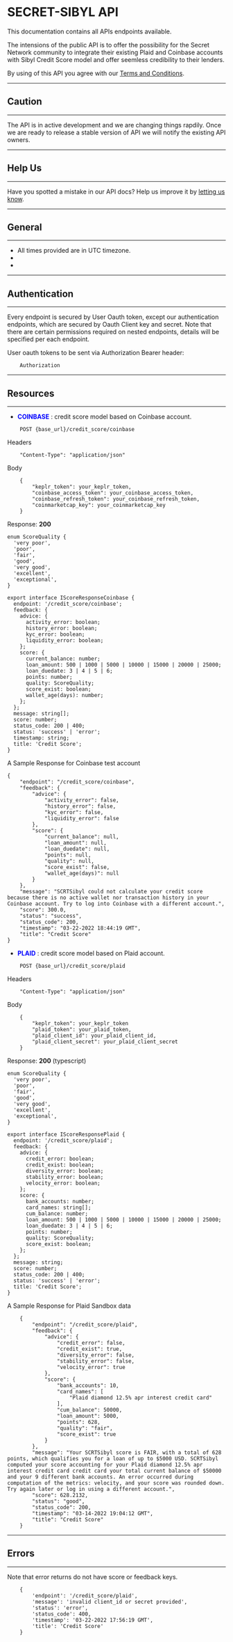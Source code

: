 # SECRET-SIBYL API

This documentation contains all APIs endpoints available.

The intensions of the public API is to offer the possibility for the Secret Network community to integrate their existing Plaid and Coinbase accounts with Sibyl Credit Score model and offer seemless credibility to their lenders.

By using of this API you agree with our [Terms and Conditions](https://).

---
## **Caution**
---
The API is in active development and we are changing things rapdily. Once we are ready to release a stable version of API we will notify the existing API owners.

---
## **Help Us**
---
Have you spotted a mistake in our API docs? Help us improve it by [letting us know](https://).

---
## **General**
---

+ All times provided are in UTC timezone.
+ 
+ 

---
## **Authentication**
---

Every endpoint is secured by User Oauth token, except our authentication endpoints, which are secured by Oauth Client key and secret. Note that there are certain permissions required on nested endpoints, details will be specified per each endpoint.

User oauth tokens to be sent via Authorization Bearer header:

```
    Authorization
```

---
## **Resources**
---

+ <span style="color:blue">**COINBASE**</span> : credit score model based on Coinbase account.

```
    POST {base_url}/credit_score/coinbase
```

Headers
```
    "Content-Type": "application/json"
```

Body
```
    {
        "keplr_token": your_keplr_token,
        "coinbase_access_token": your_coinbase_access_token,
        "coinbase_refresh_token": your_coinbase_refresh_token,
        "coinmarketcap_key": your_coinmarketcap_key
    }
```

Response: **200**
```
enum ScoreQuality {
  'very poor',
  'poor',
  'fair',
  'good',
  'very good',
  'excellent',
  'exceptional',
}

export interface IScoreResponseCoinbase {
  endpoint: '/credit_score/coinbase';
  feedback: {
    advice: {
      activity_error: boolean;
      history_error: boolean;
      kyc_error: boolean;
      liquidity_error: boolean;
    };
    score: {
      current_balance: number;
      loan_amount: 500 | 1000 | 5000 | 10000 | 15000 | 20000 | 25000;
      loan_duedate: 3 | 4 | 5 | 6;
      points: number;
      quality: ScoreQuality;
      score_exist: boolean;
      wallet_age(days): number;
    };
  };
  message: string[];
  score: number;
  status_code: 200 | 400;
  status: 'success' | 'error';
  timestamp: string;
  title: 'Credit Score';
}
```


A Sample Response for Coinbase test account
```
{
    "endpoint": "/credit_score/coinbase",
    "feedback": {
        "advice": {
            "activity_error": false,
            "history_error": false,
            "kyc_error": false,
            "liquidity_error": false
        },
        "score": {
            "current_balance": null,
            "loan_amount": null,
            "loan_duedate": null,
            "points": null,
            "quality": null,
            "score_exist": false,
            "wallet_age(days)": null
        }
    },
    "message": "SCRTSibyl could not calculate your credit score because there is no active wallet nor transaction history in your Coinbase account. Try to log into Coinbase with a different account.",
    "score": 300.0,
    "status": "success",
    "status_code": 200,
    "timestamp": "03-22-2022 18:44:19 GMT",
    "title": "Credit Score"
}            
```

+ <span style="color:blue">**PLAID**</span> : credit score model based on Plaid account.

```
    POST {base_url}/credit_score/plaid
```

Headers
```
    "Content-Type": "application/json"
```

Body
```
    {
        "keplr_token": your_keplr_token
        "plaid_token": your_plaid_token,
        "plaid_client_id": your_plaid_client_id,
        "plaid_client_secret": your_plaid_client_secret
    }
```
Response: **200** (typescript)
```
enum ScoreQuality {
  'very poor',
  'poor',
  'fair',
  'good',
  'very good',
  'excellent',
  'exceptional',
}

export interface IScoreResponsePlaid {
  endpoint: '/credit_score/plaid';
  feedback: {
    advice: {
      credit_error: boolean;
      credit_exist: boolean;
      diversity_error: boolean;
      stability_error: boolean;
      velocity_error: boolean;
    };
    score: {
      bank_accounts: number;
      card_names: string[];
      cum_balance: number;
      loan_amount: 500 | 1000 | 5000 | 10000 | 15000 | 20000 | 25000;
      loan_duedate: 3 | 4 | 5 | 6;
      points: number;
      quality: ScoreQuality;
      score_exist: boolean;
    };
  };
  message: string;
  score: number;
  status_code: 200 | 400;
  status: 'success' | 'error';
  title: 'Credit Score';
}
```



A Sample Response for Plaid Sandbox data
```
    {
        "endpoint": "/credit_score/plaid",
        "feedback": {
            "advice": {
                "credit_error": false,
                "credit_exist": true,
                "diversity_error": false,
                "stability_error": false,
                "velocity_error": true
            },
            "score": {
                "bank_accounts": 10,
                "card_names": [
                    "Plaid diamond 12.5% apr interest credit card"
                ],
                "cum_balance": 50000,
                "loan_amount": 5000,
                "points": 628,
                "quality": "fair",
                "score_exist": true
            }
        },
        "message": "Your SCRTSibyl score is FAIR, with a total of 628 points, which qualifies you for a loan of up to $5000 USD. SCRTSibyl computed your score accounting for your Plaid diamond 12.5% apr interest credit card credit card your total current balance of $50000 and your 9 different bank accounts. An error occurred during computation of the metrics: velocity, and your score was rounded down. Try again later or log in using a different account.",
        "score": 628.2132,
        "status": "good",
        "status_code": 200,
        "timestamp": "03-14-2022 19:04:12 GMT",
        "title": "Credit Score"
    }
```

---
## **Errors**
---
Note that error returns do not have score or feedback keys.
```
    {
        'endpoint': '/credit_score/plaid',
        'message': 'invalid client_id or secret provided',
        'status': 'error',
        'status_code': 400,
        'timestamp': '03-22-2022 17:56:19 GMT',
        'title': 'Credit Score'
    }
```
